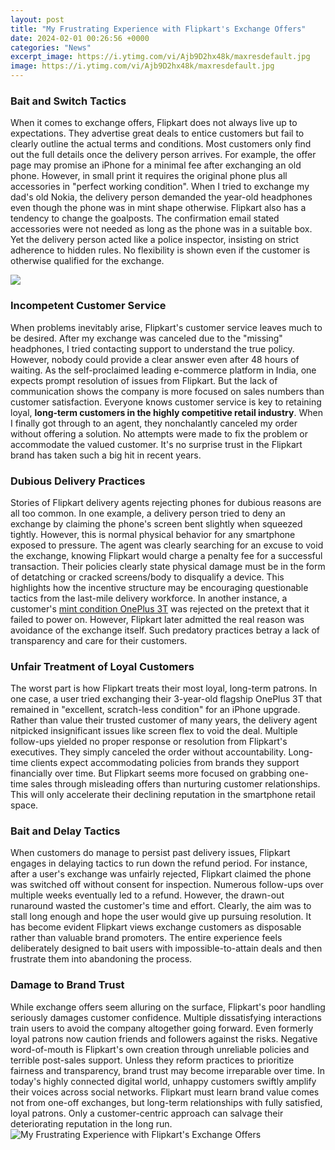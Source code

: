 ```yaml
---
layout: post
title: "My Frustrating Experience with Flipkart's Exchange Offers"
date: 2024-02-01 00:26:56 +0000
categories: "News"
excerpt_image: https://i.ytimg.com/vi/Ajb9D2hx48k/maxresdefault.jpg
image: https://i.ytimg.com/vi/Ajb9D2hx48k/maxresdefault.jpg
---
```


### Bait and Switch Tactics
When it comes to exchange offers, Flipkart does not always live up to expectations. They advertise great deals to entice customers but fail to clearly outline the actual terms and conditions. Most customers only find out the full details once the delivery person arrives. 
For example, the offer page may promise an iPhone for a minimal fee after exchanging an old phone. However, in small print it requires the original phone plus all accessories in "perfect working condition". When I tried to exchange my dad's old Nokia, the delivery person demanded the year-old headphones even though the phone was in mint shape otherwise. 
Flipkart also has a tendency to change the goalposts. The confirmation email stated accessories were not needed as long as the phone was in a suitable box. Yet the delivery person acted like a police inspector, insisting on strict adherence to hidden rules. No flexibility is shown even if the customer is otherwise qualified for the exchange.

![](https://i.ytimg.com/vi/fONrXTYNGFQ/hqdefault.jpg)
### Incompetent Customer Service 
When problems inevitably arise, Flipkart's customer service leaves much to be desired. After my exchange was canceled due to the "missing" headphones, I tried contacting support to understand the true policy. However, nobody could provide a clear answer even after 48 hours of waiting. 
As the self-proclaimed leading e-commerce platform in India, one expects prompt resolution of issues from Flipkart. But the lack of communication shows the company is more focused on sales numbers than customer satisfaction. Everyone knows customer service is key to retaining loyal, **long-term customers in the highly competitive retail industry**.
When I finally got through to an agent, they nonchalantly canceled my order without offering a solution. No attempts were made to fix the problem or accommodate the valued customer. It's no surprise trust in the Flipkart brand has taken such a big hit in recent years.
### Dubious Delivery Practices
Stories of Flipkart delivery agents rejecting phones for dubious reasons are all too common. In one example, a delivery person tried to deny an exchange by claiming the phone's screen bent slightly when squeezed tightly. However, this is normal physical behavior for any smartphone exposed to pressure. 
The agent was clearly searching for an excuse to void the exchange, knowing Flipkart would charge a penalty fee for a successful transaction. Their policies clearly state physical damage must be in the form of detatching or cracked screens/body to disqualify a device. This highlights how the incentive structure may be encouraging questionable tactics from the last-mile delivery workforce.
In another instance, a customer's [mint condition OnePlus 3T](https://yt.io.vn/collection/aldama) was rejected on the pretext that it failed to power on. However, Flipkart later admitted the real reason was avoidance of the exchange itself. Such predatory practices betray a lack of transparency and care for their customers.
### Unfair Treatment of Loyal Customers  
The worst part is how Flipkart treats their most loyal, long-term patrons. In one case, a user tried exchanging their 3-year-old flagship OnePlus 3T that remained in "excellent, scratch-less condition" for an iPhone upgrade. 
Rather than value their trusted customer of many years, the delivery agent nitpicked insignificant issues like screen flex to void the deal. Multiple follow-ups yielded no proper response or resolution from Flipkart's executives. They simply canceled the order without accountability.
Long-time clients expect accommodating policies from brands they support financially over time. But Flipkart seems more focused on grabbing one-time sales through misleading offers than nurturing customer relationships. This will only accelerate their declining reputation in the smartphone retail space.
### Bait and Delay Tactics 
When customers do manage to persist past delivery issues, Flipkart engages in delaying tactics to run down the refund period. For instance, after a user's exchange was unfairly rejected, Flipkart claimed the phone was switched off without consent for inspection. 
Numerous follow-ups over multiple weeks eventually led to a refund. However, the drawn-out runaround wasted the customer's time and effort. Clearly, the aim was to stall long enough and hope the user would give up pursuing resolution. 
It has become evident Flipkart views exchange customers as disposable rather than valuable brand promoters. The entire experience feels deliberately designed to bait users with impossible-to-attain deals and then frustrate them into abandoning the process.
### Damage to Brand Trust
While exchange offers seem alluring on the surface, Flipkart's poor handling seriously damages customer confidence. Multiple dissatisfying interactions train users to avoid the company altogether going forward. 
Even formerly loyal patrons now caution friends and followers against the risks. Negative word-of-mouth is Flipkart's own creation through unreliable policies and terrible post-sales support. Unless they reform practices to prioritize fairness and transparency, brand trust may become irreparable over time.
In today's highly connected digital world, unhappy customers swiftly amplify their voices across social networks. Flipkart must learn brand value comes not from one-off exchanges, but long-term relationships with fully satisfied, loyal patrons. Only a customer-centric approach can salvage their deteriorating reputation in the long run.
![My Frustrating Experience with Flipkart's Exchange Offers](https://i.ytimg.com/vi/Ajb9D2hx48k/maxresdefault.jpg)